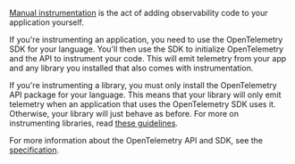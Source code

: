 [Manual instrumentation](/docs/concepts/instrumentation/manual/) is the act
of adding observability code to your application yourself.

If you're instrumenting an application, you need to use the OpenTelemetry SDK
for your language. You'll then use the SDK to initialize OpenTelemetry and the
API to instrument your code. This will emit telemetry from your app and any
library you installed that also comes with instrumentation.

If you're instrumenting a library, you must only install the OpenTelemetry API
package for your language. This means that your library will only emit telemetry
when an application that uses the OpenTelemetry SDK uses it. Otherwise, your
library will just behave as before. For more on instrumenting libraries, read
[these guidelines](/docs/concepts/instrumentation/libraries/).

For more information about the OpenTelemetry API and SDK, see the
[specification](/docs/specs/otel/).
